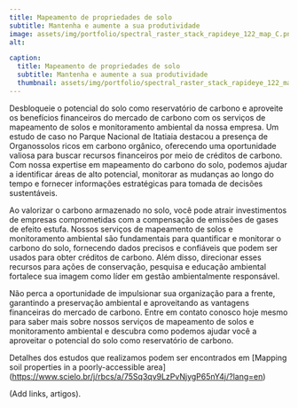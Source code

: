 ```yaml
---
title: Mapeamento de propriedades de solo
subtitle: Mantenha e aumente a sua produtividade
image: assets/img/portfolio/spectral_raster_stack_rapideye_122_map_C.png
alt: 

caption:
  title: Mapeamento de propriedades de solo
  subtitle: Mantenha e aumente a sua produtividade
  thumbnail: assets/img/portfolio/spectral_raster_stack_rapideye_122_map_C.png
---
```

Desbloqueie o potencial do solo como reservatório de carbono e aproveite os benefícios financeiros do mercado de carbono com os serviços de mapeamento de solos e monitoramento ambiental da nossa empresa. Um estudo de caso no Parque Nacional de Itatiaia destacou a presença de Organossolos ricos em carbono orgânico, oferecendo uma oportunidade valiosa para buscar recursos financeiros por meio de créditos de carbono. Com nossa expertise em mapeamento do carbono do solo, podemos ajudar a identificar áreas de alto potencial, monitorar as mudanças ao longo do tempo e fornecer informações estratégicas para tomada de decisões sustentáveis.

Ao valorizar o carbono armazenado no solo, você pode atrair investimentos de empresas comprometidas com a compensação de emissões de gases de efeito estufa. Nossos serviços de mapeamento de solos e monitoramento ambiental são fundamentais para quantificar e monitorar o carbono do solo, fornecendo dados precisos e confiáveis que podem ser usados para obter créditos de carbono. Além disso, direcionar esses recursos para ações de conservação, pesquisa e educação ambiental fortalece sua imagem como líder em gestão ambientalmente responsável.

Não perca a oportunidade de impulsionar sua organização para a frente, garantindo a preservação ambiental e aproveitando as vantagens financeiras do mercado de carbono. Entre em contato conosco hoje mesmo para saber mais sobre nossos serviços de mapeamento de solos e monitoramento ambiental e descubra como podemos ajudar você a aproveitar o potencial do solo como reservatório de carbono.

Detalhes dos estudos que realizamos podem ser encontrados em
[Mapping soil properties in a poorly-accessible area] (https://www.scielo.br/j/rbcs/a/75Sq3qv9LzPvNjygP65nY4j/?lang=en) 


(Add links, artigos). 
